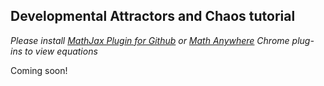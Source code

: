 ## Developmental Attractors and Chaos tutorial  

_Please install [MathJax Plugin for Github](https://chrome.google.com/webstore/detail/mathjax-plugin-for-github/ioemnmodlmafdkllaclgeombjnmnbima/related) or [Math Anywhere](https://chrome.google.com/webstore/detail/math-anywhere/gebhifiddmaaeecbaiemfpejghjdjmhc) Chrome plug-ins to view equations_  

Coming soon!  
